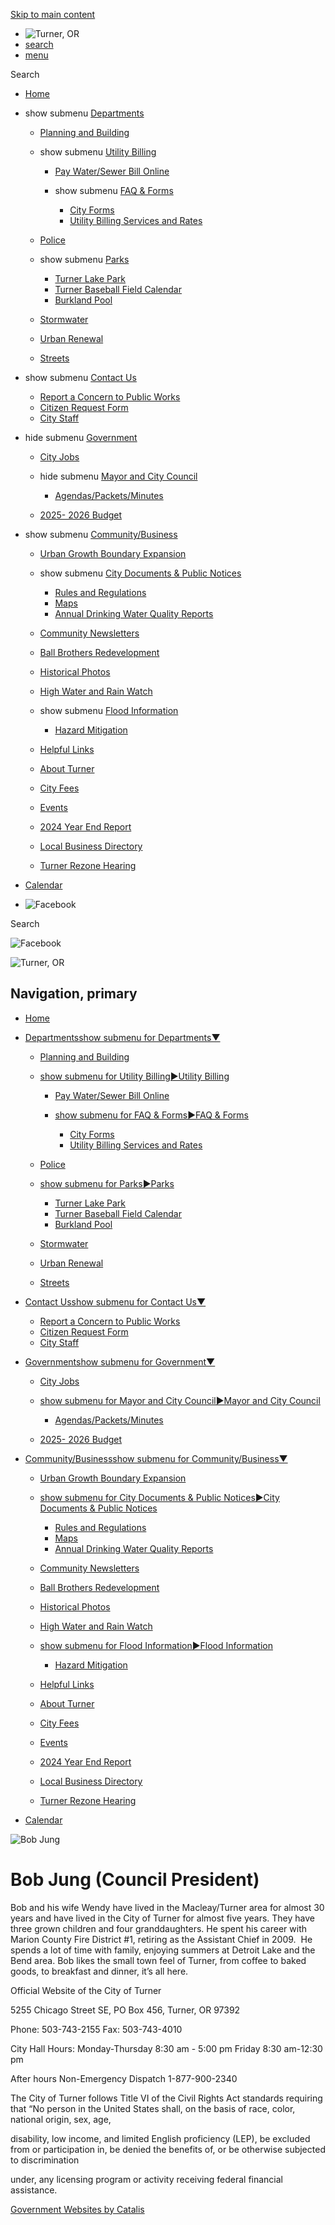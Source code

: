 [Skip to main content](https://turneroregon.gov/index.asp?SEC=727B1F8D-9932-4EC1-AF6D-E30211BF37DA&DE=9647AF15-5A8D-4D29-92BE-2BCEED918B3B%2F)

- ![Turner, OR](https://turneroregon.gov/repository/designs/templates/GO_turner-or_resp/images/title.png)
- [search](https://turneroregon.gov/index.asp?SEC=727B1F8D-9932-4EC1-AF6D-E30211BF37DA&DE=9647AF15-5A8D-4D29-92BE-2BCEED918B3B)
- [menu](https://turneroregon.gov/index.asp?SEC=727B1F8D-9932-4EC1-AF6D-E30211BF37DA&DE=9647AF15-5A8D-4D29-92BE-2BCEED918B3B)

Search

- [Home](https://turneroregon.gov)
- show submenu [Departments](https://turneroregon.gov/departments)
  
  - [Planning and Building](https://turneroregon.gov/planning_building)
  - show submenu [Utility Billing](https://turneroregon.gov/utilitybilling)
    
    - [Pay Water/Sewer Bill Online](https://cityofturner.merchanttransact.com)
    - show submenu [FAQ &amp; Forms](https://turneroregon.gov/faq_forms)
      
      - [City Forms](https://turneroregon.gov/forms)
      - [Utility Billing Services and Rates](https://turneroregon.gov/ub_billing_rates)
  - [Police](https://turneroregon.gov/police)
  - show submenu [Parks](https://turneroregon.gov/parks)
    
    - [Turner Lake Park](https://turneroregon.gov/turnerlakepark)
    - [Turner Baseball Field Calendar](https://turneroregon.gov/baseball_calendar)
    - [Burkland Pool](https://www.burklandpool.org)
  - [Stormwater](https://turneroregon.gov/stormwater)
  - [Urban Renewal](https://turneroregon.gov/urbanrenewal)
  - [Streets](https://turneroregon.gov/index.asp?SEC=AA0AEE92-A855-4673-AC30-5363B3A64B5A)
- show submenu [Contact Us](https://turneroregon.gov/contact)
  
  - [Report a Concern to Public Works](https://turneroregon.gov/public_works_concern_form)
  - [Citizen Request Form](https://turneroregon.gov/citizen_request_form)
  - [City Staff](https://turneroregon.gov/city_staff)
- hide submenu [Government](https://turneroregon.gov/government)
  
  - [City Jobs](https://turneroregon.gov/jobs)
  - hide submenu [Mayor and City Council](https://turneroregon.gov/httpsturneroregongovhttpsturneroregongovturneroregongovmayor_council)
    
    - [Agendas/Packets/Minutes](https://turneroregon.gov/index.asp?SEC=0EBB8D0F-9E1A-4220-BC85-972EA14869DA)
  - [2025- 2026 Budget](https://turneroregon.gov/index.asp?SEC=58285005-5FEC-42E2-8707-BE104CF6B4F1)
- show submenu [Community/Business](https://turneroregon.gov/community_business)
  
  - [Urban Growth Boundary Expansion](https://turneroregon.gov/ugb)
  - show submenu [City Documents &amp; Public Notices](https://turneroregon.gov/citydocuments)
    
    - [Rules and Regulations](https://turneroregon.gov/rules_regulations)
    - [Maps](https://turneroregon.gov/maps)
    - [Annual Drinking Water Quality Reports](https://turneroregon.gov/waterqualityreport)
  - [Community Newsletters](https://turneroregon.gov/communitynewsletters)
  - [Ball Brothers Redevelopment](https://turneroregon.gov/ball_brothers_property)
  - [Historical Photos](https://500px.com/thebeautifulturner/galleries/beautiful-turner-historical-photos)
  - [High Water and Rain Watch](https://hww.onerain.com)
  - show submenu [Flood Information](https://turneroregon.gov/floodinformation)
    
    - [Hazard Mitigation](https://turneroregon.gov/hazard_mitigation)
  - [Helpful Links](https://turneroregon.gov/helpfullinks)
  - [About Turner](https://turneroregon.gov/about_turner)
  - [City Fees](https://turneroregon.gov/city_fees)
  - [Events](https://turneroregon.gov/events)
  - [2024 Year End Report](https://turneroregon.gov/index.asp?SEC=907D0FFD-8326-4493-8406-3BCC778F6E1A)
  - [Local Business Directory](https://turneroregon.gov/index.asp?SEC=4975DDC9-F155-476E-A30E-BD51FF52AA8D)
  - [Turner Rezone Hearing](https://turneroregon.gov/index.asp?SEC=684C88F3-EA2D-4D3F-82E3-345AC6C0B010)
- [Calendar](https://turneroregon.gov/index.asp?SEC=76E2D950-BD6E-4370-9347-FF6625D34D32)
- ![Facebook](https://turneroregon.gov/repository/designs/images/fb_24.png)

Search

![Facebook](https://turneroregon.gov/repository/designs/images/fb_24.png)

![Turner, OR](https://turneroregon.gov/repository/designs/templates/GO_turner-or_resp/images/title.png)

## Navigation, primary

- [Home](https://turneroregon.gov)
- [Departmentsshow submenu for Departments▼](https://turneroregon.gov/departments)
  
  - [Planning and Building](https://turneroregon.gov/planning_building)
  - [show submenu for Utility Billing►Utility Billing](https://turneroregon.gov/utilitybilling)
    
    - [Pay Water/Sewer Bill Online](https://cityofturner.merchanttransact.com)
    - [show submenu for FAQ &amp; Forms►FAQ &amp; Forms](https://turneroregon.gov/faq_forms)
      
      - [City Forms](https://turneroregon.gov/forms)
      - [Utility Billing Services and Rates](https://turneroregon.gov/ub_billing_rates)
  - [Police](https://turneroregon.gov/police)
  - [show submenu for Parks►Parks](https://turneroregon.gov/parks)
    
    - [Turner Lake Park](https://turneroregon.gov/turnerlakepark)
    - [Turner Baseball Field Calendar](https://turneroregon.gov/baseball_calendar)
    - [Burkland Pool](https://www.burklandpool.org)
  - [Stormwater](https://turneroregon.gov/stormwater)
  - [Urban Renewal](https://turneroregon.gov/urbanrenewal)
  - [Streets](https://turneroregon.gov/index.asp?SEC=AA0AEE92-A855-4673-AC30-5363B3A64B5A)
- [Contact Usshow submenu for Contact Us▼](https://turneroregon.gov/contact)
  
  - [Report a Concern to Public Works](https://turneroregon.gov/public_works_concern_form)
  - [Citizen Request Form](https://turneroregon.gov/citizen_request_form)
  - [City Staff](https://turneroregon.gov/city_staff)
- [Governmentshow submenu for Government▼](https://turneroregon.gov/government)
  
  - [City Jobs](https://turneroregon.gov/jobs)
  - [show submenu for Mayor and City Council►Mayor and City Council](https://turneroregon.gov/httpsturneroregongovhttpsturneroregongovturneroregongovmayor_council)
    
    - [Agendas/Packets/Minutes](https://turneroregon.gov/index.asp?SEC=0EBB8D0F-9E1A-4220-BC85-972EA14869DA)
  - [2025- 2026 Budget](https://turneroregon.gov/index.asp?SEC=58285005-5FEC-42E2-8707-BE104CF6B4F1)
- [Community/Businessshow submenu for Community/Business▼](https://turneroregon.gov/community_business)
  
  - [Urban Growth Boundary Expansion](https://turneroregon.gov/ugb)
  - [show submenu for City Documents &amp; Public Notices►City Documents &amp; Public Notices](https://turneroregon.gov/citydocuments)
    
    - [Rules and Regulations](https://turneroregon.gov/rules_regulations)
    - [Maps](https://turneroregon.gov/maps)
    - [Annual Drinking Water Quality Reports](https://turneroregon.gov/waterqualityreport)
  - [Community Newsletters](https://turneroregon.gov/communitynewsletters)
  - [Ball Brothers Redevelopment](https://turneroregon.gov/ball_brothers_property)
  - [Historical Photos](https://500px.com/thebeautifulturner/galleries/beautiful-turner-historical-photos)
  - [High Water and Rain Watch](https://hww.onerain.com)
  - [show submenu for Flood Information►Flood Information](https://turneroregon.gov/floodinformation)
    
    - [Hazard Mitigation](https://turneroregon.gov/hazard_mitigation)
  - [Helpful Links](https://turneroregon.gov/helpfullinks)
  - [About Turner](https://turneroregon.gov/about_turner)
  - [City Fees](https://turneroregon.gov/city_fees)
  - [Events](https://turneroregon.gov/events)
  - [2024 Year End Report](https://turneroregon.gov/index.asp?SEC=907D0FFD-8326-4493-8406-3BCC778F6E1A)
  - [Local Business Directory](https://turneroregon.gov/index.asp?SEC=4975DDC9-F155-476E-A30E-BD51FF52AA8D)
  - [Turner Rezone Hearing](https://turneroregon.gov/index.asp?SEC=684C88F3-EA2D-4D3F-82E3-345AC6C0B010)
- [Calendar](https://turneroregon.gov/index.asp?SEC=76E2D950-BD6E-4370-9347-FF6625D34D32)

![Bob Jung](https://turneroregon.gov/vertical/Sites/%7B85E5A386-9024-4192-A152-0B30E6890600%7D/uploads/Bob_Jung%283%29_Web.jpg)

# Bob Jung (Council President)

Bob and his wife Wendy have lived in the Macleay/Turner area for almost 30 years and have lived in the City of Turner for almost five years. They have three grown children and four granddaughters. He spent his career with Marion County Fire District #1, retiring as the Assistant Chief in 2009.  He spends a lot of time with family, enjoying summers at Detroit Lake and the Bend area. Bob likes the small town feel of Turner, from coffee to baked goods, to breakfast and dinner, it’s all here.

Official Website of the City of Turner

5255 Chicago Street SE, PO Box 456, Turner, OR 97392

Phone: 503-743-2155 Fax: 503-743-4010

City Hall Hours: Monday-Thursday 8:30 am - 5:00 pm Friday 8:30 am-12:30 pm

After hours Non-Emergency Dispatch 1-877-900-2340

The City of Turner follows Title VI of the Civil Rights Act standards requiring that “No person in the United States shall, on the basis of race, color, national origin, sex, age,

disability, low income, and limited English proficiency (LEP), be excluded from or participation in, be denied the benefits of, or be otherwise subjected to discrimination

under, any licensing program or activity receiving federal financial assistance.

[Government Websites by Catalis](https://catalisgov.com)